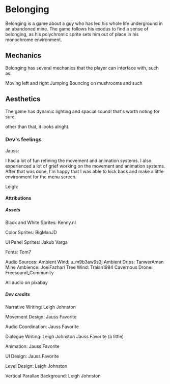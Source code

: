 # Belonging

Belonging is a game about a guy who has led his whole life underground in an abandoned mine. The game follows his exodus to find a sense of belonging, as his polychromic sprite sets him out of place in his monochrome environment.

## Mechanics

Belonging has several mechanics that the player can interface with, such as:

Moving left and right
Jumping
Bouncing on mushrooms and such


## Aesthetics

The game has dynamic lighting and spacial sound! that's worth noting for sure.

other than that, it looks alright.


### Dev's feelings

Jauss:

I had a lot of fun refining the movement and animation systems. I also experienced a lot of grief working on the movement and animation systems. After that was done, I'm happy that I was able to kick back and make a little environment for the menu screen.

Leigh:



#### Attributions

##### Assets
Black and White Sprites:
Kenny.nl

Color Sprites:
BigManJD

UI Panel Sprites:
Jakub Varga

Fonts:
Tom7

Audio Sources:
Ambient Wind:       u_m9b3aw9s3j
Ambient Drips:      TanwerAman
Mine Ambience:      JoelFazhari
Tree Wind:          Traian1984
Cavernous Drone:    Freesound_Community

All audio on pixabay

##### Dev credits

Narrative Writing:
Leigh Johnston

Movement Design:
Jauss Favorite

Audio Coordination:
Jauss Favorite

Dialogue Writing:
Leigh Johnston
Jauss Favorite (a little)

Animation:
Jauss Favorite

UI Design:
Jauss Favorite

Level Design:
Leigh Johnston

Vertical Parallax Background:
Leigh Johnston
